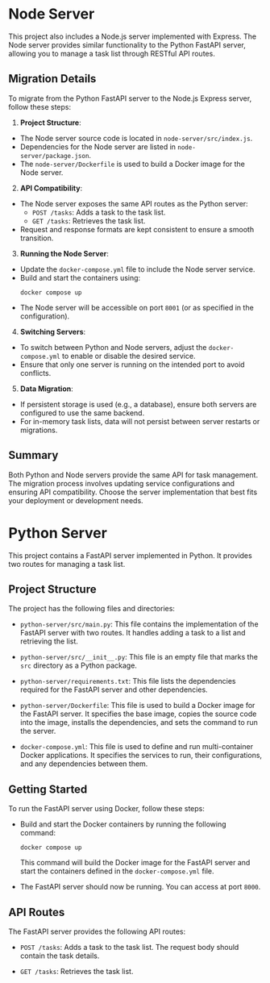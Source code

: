 # Node Server

This project also includes a Node.js server implemented with Express. The Node server provides similar functionality to the Python FastAPI server, allowing you to manage a task list through RESTful API routes.

## Migration Details

To migrate from the Python FastAPI server to the Node.js Express server, follow these steps:

1. **Project Structure**:  
  - The Node server source code is located in `node-server/src/index.js`.
  - Dependencies for the Node server are listed in `node-server/package.json`.
  - The `node-server/Dockerfile` is used to build a Docker image for the Node server.

2. **API Compatibility**:  
  - The Node server exposes the same API routes as the Python server:
    - `POST /tasks`: Adds a task to the task list.
    - `GET /tasks`: Retrieves the task list.
  - Request and response formats are kept consistent to ensure a smooth transition.

3. **Running the Node Server**:  
  - Update the `docker-compose.yml` file to include the Node server service.
  - Build and start the containers using:
    ```shell
    docker compose up
    ```
  - The Node server will be accessible on port `8001` (or as specified in the configuration).

4. **Switching Servers**:  
  - To switch between Python and Node servers, adjust the `docker-compose.yml` to enable or disable the desired service.
  - Ensure that only one server is running on the intended port to avoid conflicts.

5. **Data Migration**:  
  - If persistent storage is used (e.g., a database), ensure both servers are configured to use the same backend.
  - For in-memory task lists, data will not persist between server restarts or migrations.

## Summary

Both Python and Node servers provide the same API for task management. The migration process involves updating service configurations and ensuring API compatibility. Choose the server implementation that best fits your deployment or development needs.

# Python Server

This project contains a FastAPI server implemented in Python. It provides two routes for managing a task list.

## Project Structure

The project has the following files and directories:

- `python-server/src/main.py`: This file contains the implementation of the FastAPI server with two routes. It handles adding a task to a list and retrieving the list.

- `python-server/src/__init__.py`: This file is an empty file that marks the `src` directory as a Python package.

- `python-server/requirements.txt`: This file lists the dependencies required for the FastAPI server and other dependencies.

- `python-server/Dockerfile`: This file is used to build a Docker image for the FastAPI server. It specifies the base image, copies the source code into the image, installs the dependencies, and sets the command to run the server.

- `docker-compose.yml`: This file is used to define and run multi-container Docker applications. It specifies the services to run, their configurations, and any dependencies between them.

## Getting Started

To run the FastAPI server using Docker, follow these steps:

- Build and start the Docker containers by running the following command:

  ```shell
  docker compose up
  ```

  This command will build the Docker image for the FastAPI server and start the containers defined in the `docker-compose.yml` file.

- The FastAPI server should now be running. You can access at port `8000`.

## API Routes

The FastAPI server provides the following API routes:

- `POST /tasks`: Adds a task to the task list. The request body should contain the task details.

- `GET /tasks`: Retrieves the task list.
